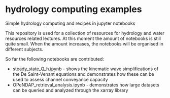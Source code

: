 # hydrology computing examples
Simple hydrology computing and recipes in jupyter notebooks

This repository is used for a collection of resources for hydrology and water resources related lectures. 
At this moment the amount of notebooks is still quite small. When the amount increases, the notebooks will be organised in different subjects.

So far the following notebooks are contributed:
* steady_state_Q_h.ipynb - shows the kinematic wave simplifications of the De Saint-Venant equations and demonstrates how these can be used to assess channel conveyance capacity
* OPeNDAP_retrieval_analysis.ipynb - demonstrates how large datasets can be queried and analyzed through the xarray library

